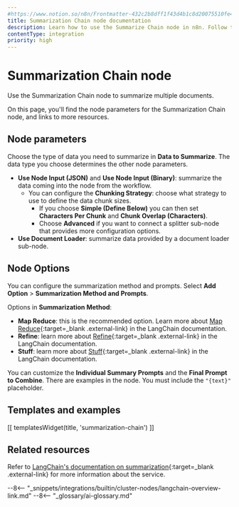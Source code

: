 ```yaml
---
#https://www.notion.so/n8n/Frontmatter-432c2b8dff1f43d4b1c8d20075510fe4
title: Summarization Chain node documentation
description: Learn how to use the Summarize Chain node in n8n. Follow technical documentation to integrate Summarize Chain node into your workflows.
contentType: integration
priority: high
---
```


# Summarization Chain node

Use the Summarization Chain node to summarize multiple documents.

On this page, you'll find the node parameters for the Summarization Chain node, and links to more resources.

## Node parameters

Choose the type of data you need to summarize in **Data to Summarize**. The data type you choose determines the other node parameters.

* **Use Node Input (JSON)** and **Use Node Input (Binary)**: summarize the data coming into the node from the workflow. 
	* You can configure the **Chunking Strategy**: choose what strategy to use to define the data chunk sizes.
		* If you choose **Simple (Define Below)** you can then set **Characters Per Chunk** and **Chunk Overlap (Characters)**.
		* Choose **Advanced** if you want to connect a splitter sub-node that provides more configuration options.
* **Use Document Loader**: summarize data provided by a document loader sub-node.

## Node Options

You can configure the summarization method and prompts. Select **Add Option** > **Summarization Method and Prompts**.

Options in **Summarization Method**:

* **Map Reduce**: this is the recommended option. Learn more about [Map Reduce](https://js.langchain.com/docs/modules/chains/document/map_reduce){:target=_blank .external-link} in the LangChain documentation.
* **Refine**: learn more about [Refine](https://js.langchain.com/docs/modules/chains/document/refine){:target=_blank .external-link} in the LangChain documentation.
* **Stuff**: learn more about [Stuff](https://js.langchain.com/docs/modules/chains/document/stuff){:target=_blank .external-link} in the LangChain documentation.

You can customize the **Individual Summary Prompts** and the **Final Prompt to Combine**. There are examples in the node. You must include the `"{text}"` placeholder.

## Templates and examples

<!-- see https://www.notion.so/n8n/Pull-in-templates-for-the-integrations-pages-37c716837b804d30a33b47475f6e3780 -->
[[ templatesWidget(title, 'summarization-chain') ]]

## Related resources

Refer to [LangChain's documentation on summarization](https://js.langchain.com/docs/modules/chains/popular/summarize){:target=_blank .external-link} for more information about the service.

--8<-- "_snippets/integrations/builtin/cluster-nodes/langchain-overview-link.md"
--8<-- "_glossary/ai-glossary.md"
